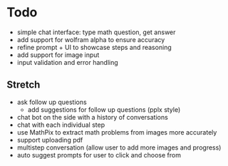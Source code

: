# Todo
- simple chat interface: type math question, get answer
- add support for wolfram alpha to ensure accuracy
- refine prompt + UI to showcase steps and reasoning
- add support for image input
- input validation and error handling

## Stretch
- ask follow up questions
  - add suggestions for follow up questions (pplx style)
- chat bot on the side with a history of conversations
- chat with each individual step
- use MathPix to extract math problems from images more accurately
- support uploading pdf
- multistep conversation (allow user to add more images and progress)
- auto suggest prompts for user to click and choose from